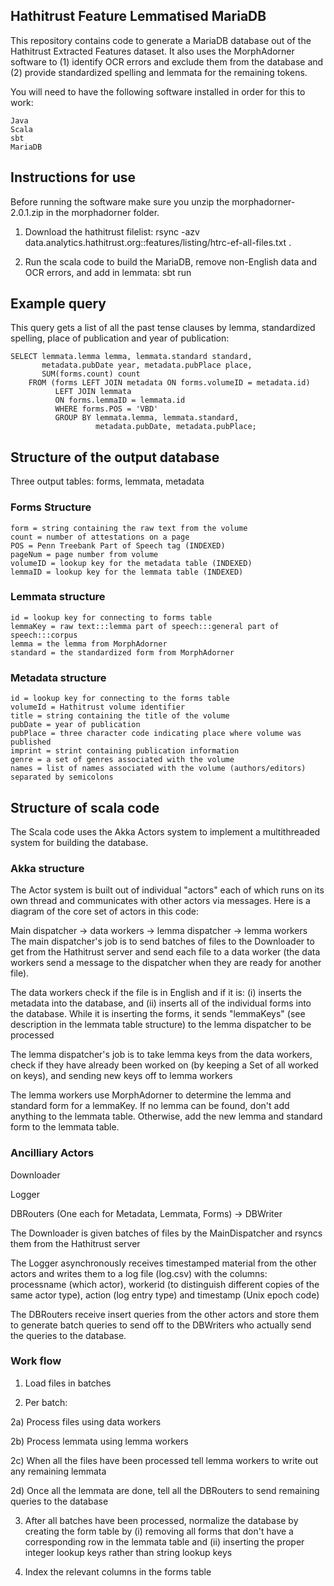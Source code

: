 ## Hathitrust Feature Lemmatised MariaDB
This repository contains code to generate a MariaDB database out of the Hathitrust Extracted Features dataset. It also uses the MorphAdorner software to (1) identify OCR errors and exclude them from the database and (2) provide standardized spelling and lemmata for the remaining tokens.

You will need to have the following software installed in order for this to work:
```
Java
Scala
sbt
MariaDB
```
## Instructions for use
Before running the software make sure you unzip the morphadorner-2.0.1.zip in the morphadorner folder.

1) Download the hathitrust filelist: rsync -azv data.analytics.hathitrust.org::features/listing/htrc-ef-all-files.txt .

2) Run the scala code to build the MariaDB, remove non-English data and OCR errors, and add in lemmata: sbt run

## Example query
This query gets a list of all the past tense clauses by lemma, standardized spelling, place of publication and year of publication:
```
SELECT lemmata.lemma lemma, lemmata.standard standard, 
	   metadata.pubDate year, metadata.pubPlace place, 
	   SUM(forms.count) count 
	FROM (forms LEFT JOIN metadata ON forms.volumeID = metadata.id) 
		  LEFT JOIN lemmata 
		  ON forms.lemmaID = lemmata.id 
		  WHERE forms.POS = 'VBD'
		  GROUP BY lemmata.lemma, lemmata.standard, 
		  		   metadata.pubDate, metadata.pubPlace;
```
## Structure of the output database
Three output tables: forms, lemmata, metadata

### Forms Structure
```
form = string containing the raw text from the volume
count = number of attestations on a page
POS = Penn Treebank Part of Speech tag (INDEXED)
pageNum = page number from volume
volumeID = lookup key for the metadata table (INDEXED)
lemmaID = lookup key for the lemmata table (INDEXED)
```
### Lemmata structure
```
id = lookup key for connecting to forms table
lemmaKey = raw text:::lemma part of speech:::general part of speech:::corpus
lemma = the lemma from MorphAdorner
standard = the standardized form from MorphAdorner
```
### Metadata structure
```
id = lookup key for connecting to the forms table
volumeId = Hathitrust volume identifier
title = string containing the title of the volume
pubDate = year of publication
pubPlace = three character code indicating place where volume was published
imprint = strint containing publication information
genre = a set of genres associated with the volume
names = list of names associated with the volume (authors/editors) separated by semicolons
```
## Structure of scala code
The Scala code uses the Akka Actors system to implement a multithreaded system for building the database. 

### Akka structure
The Actor system is built out of individual "actors" each of which runs on its own thread and communicates with other actors via messages. Here is a diagram of the core set of actors in this code:

Main dispatcher -> data workers -> lemma dispatcher -> lemma workers
The main dispatcher's job is to send batches of files to the Downloader to get from the Hathitrust server and send each file to a data worker (the data workers send a message to the dispatcher when they are ready for another file). 

The data workers check if the file is in English and if it is: (i) inserts the metadata into the database, and (ii) inserts all of the individual forms into the database. While it is inserting the forms, it sends "lemmaKeys" (see description in the lemmata table structure) to the lemma dispatcher to be processed

The lemma dispatcher's job is to take lemma keys from the data workers, check if they have already been worked on (by keeping a Set of all worked on keys), and sending new keys off to lemma workers

The lemma workers use MorphAdorner to determine the lemma and standard form for a lemmaKey. If no lemma can be found, don't add anything to the lemmata table. Otherwise, add the new lemma and standard form to the lemmata table.

### Ancilliary Actors

Downloader

Logger

DBRouters (One each for Metadata, Lemmata, Forms) -> DBWriter

The Downloader is given batches of files by the MainDispatcher and rsyncs them from the Hathitrust server

The Logger asynchronously receives timestamped material from the other actors and writes them to a log file (log.csv) with the columns: processname (which actor), workerid (to distinguish different copies of the same actor type), action (log entry type) and timestamp (Unix epoch code)

The DBRouters receive insert queries from the other actors and store them to generate batch queries to send off to the DBWriters who actually send the queries to the database.

### Work flow
1) Load files in batches

2) Per batch:

2a) Process files using data workers

2b) Process lemmata using lemma workers

2c) When all the files have been processed tell lemma workers to write out any remaining lemmata

2d) Once all the lemmata are done, tell all the DBRouters to send remaining queries to the database

3) After all batches have been processed, normalize the database by creating the form table by (i) removing all forms that don't have a corresponding row in the lemmata table and (ii) inserting the proper integer lookup keys rather than string lookup keys

4) Index the relevant columns in the forms table


